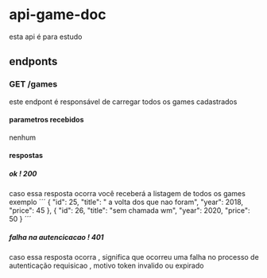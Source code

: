 # api-game-doc
esta api é para estudo 
## endponts
### GET /games
este endpont é responsável de carregar todos os games cadastrados
#### parametros recebidos
nenhum
#### respostas 
##### ok ! 200
caso essa resposta ocorra você receberá a listagem de todos os games
exemplo
´´´
 {
        "id": 25,
        "title": " a volta dos que nao foram",
        "year": 2018,
        "price": 45
    },
    {
        "id": 26,
        "title": "sem chamada  wm",
        "year": 2020,
        "price": 50
    }
    ´´´
##### falha na autencicacao ! 401
caso essa resposta ocorra ,  significa que ocorreu uma falha no processo de autenticação requisicao , motivo  token 
invalido ou expirado 
